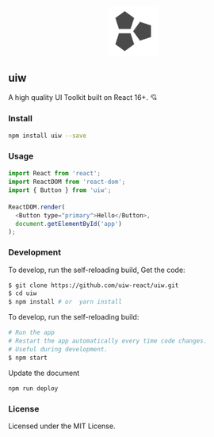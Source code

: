 <p align="center">
    <a href="https://uiw-react.github.io">
        <img width="100" src="./docs/assets/logo-README.svg">
    </a>
</p>

uiw
---

A high quality UI Toolkit built on React 16+. 💘

### Install

```bash
npm install uiw --save
```

### Usage

```js
import React from 'react';
import ReactDOM from 'react-dom';
import { Button } from 'uiw';

ReactDOM.render(
  <Button type="primary">Hello</Button>, 
  document.getElementById('app')
);
```

### Development

To develop, run the self-reloading build, Get the code:

```bash
$ git clone https://github.com/uiw-react/uiw.git
$ cd uiw
$ npm install # or  yarn install
```

To develop, run the self-reloading build:

```bash
# Run the app
# Restart the app automatically every time code changes. 
# Useful during development.
$ npm start
```

Update the document

```bash
npm run deploy
```

### License

Licensed under the MIT License.